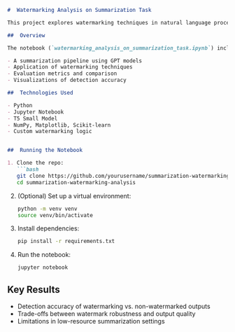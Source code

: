 
```markdown
#  Watermarking Analysis on Summarization Task

This project explores watermarking techniques in natural language processing, specifically applied to **text summarization**. The goal is to evaluate whether summaries generated by large language models can be traced or identified using watermarking strategies.

##  Overview

The notebook (`watermarking_analysis_on_summarization_task.ipynb`) includes:

- A summarization pipeline using GPT models
- Application of watermarking techniques
- Evaluation metrics and comparison
- Visualizations of detection accuracy

##  Technologies Used

- Python
- Jupyter Notebook
- T5 Small Model
- NumPy, Matplotlib, Scikit-learn
- Custom watermarking logic


##  Running the Notebook

1. Clone the repo:
   ```bash
   git clone https://github.com/yourusername/summarization-watermarking-analysis.git
   cd summarization-watermarking-analysis
   ```

2. (Optional) Set up a virtual environment:
   ```bash
   python -m venv venv
   source venv/bin/activate
   ```

3. Install dependencies:
   ```bash
   pip install -r requirements.txt
   ```

4. Run the notebook:
   ```bash
   jupyter notebook
   ```

## Key Results

- Detection accuracy of watermarking vs. non-watermarked outputs
- Trade-offs between watermark robustness and output quality
- Limitations in low-resource summarization settings
